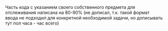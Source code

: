 Часть кода с указанием своего собственного предмета для отслеживания написана на 80-90% (не дописал, т.к. такой формат ввода не подходил для конкретной необходимой задачи, но дописывать тут пол часа - час всего)
